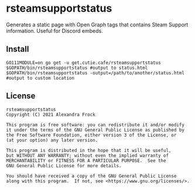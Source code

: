 # rsteamsupportstatus
Generates a static page with Open Graph tags that contains Steam Support information. Useful for Discord embeds.

## Install
```
GO111MODULE=on go get -u get.cutie.cafe/rsteamsupportstatus
$GOPATH/bin/rsteamsupportstatus #output to status.html
$GOPATH/bin/rsteamsupportstatus -output=/path/to/another/status.html #output to custom location
```

## License
```
rsteamsupportstatus
Copyright (C) 2021 Alexandra Frock

This program is free software: you can redistribute it and/or modify
it under the terms of the GNU General Public License as published by
the Free Software Foundation, either version 3 of the License, or
(at your option) any later version.

This program is distributed in the hope that it will be useful,
but WITHOUT ANY WARRANTY; without even the implied warranty of
MERCHANTABILITY or FITNESS FOR A PARTICULAR PURPOSE.  See the
GNU General Public License for more details.

You should have received a copy of the GNU General Public License
along with this program.  If not, see <https://www.gnu.org/licenses/>.
```
